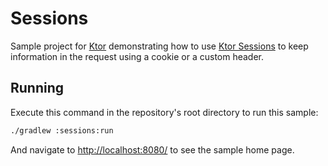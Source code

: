 # Sessions

Sample project for [Ktor](https://ktor.io) demonstrating how to use [Ktor Sessions](https://ktor.io/features/sessions.html) to keep information in the request
using a cookie or a custom header.

## Running

Execute this command in the repository's root directory to run this sample:

```bash
./gradlew :sessions:run
```

And navigate to [http://localhost:8080/](http://localhost:8080/) to see the sample home page.  
